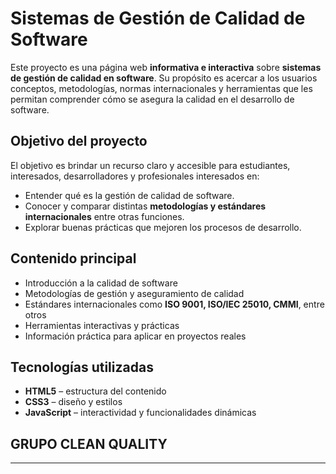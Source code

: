 # Sistemas de Gestión de Calidad de Software  

Este proyecto es una página web **informativa e interactiva** sobre **sistemas de gestión de calidad en software**. Su propósito es acercar a los usuarios conceptos, metodologías, normas internacionales y herramientas que les permitan comprender cómo se asegura la calidad en el desarrollo de software.  

## Objetivo del proyecto  
El objetivo es brindar un recurso claro y accesible para estudiantes, interesados, desarrolladores y profesionales interesados en:  
- Entender qué es la gestión de calidad de software.  
- Conocer y comparar distintas **metodologías y estándares internacionales** entre otras funciones.  
- Explorar buenas prácticas que mejoren los procesos de desarrollo.  

## Contenido principal  
- Introducción a la calidad de software  
- Metodologías de gestión y aseguramiento de calidad  
- Estándares internacionales como **ISO 9001, ISO/IEC 25010, CMMI**, entre otros  
- Herramientas interactivas y prácticas
- Información práctica para aplicar en proyectos reales  

## Tecnologías utilizadas  
- **HTML5** – estructura del contenido  
- **CSS3** – diseño y estilos  
- **JavaScript** – interactividad y funcionalidades dinámicas  

## GRUPO CLEAN QUALITY

---
